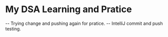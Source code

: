 # My DSA Learning and Pratice

-- Trying change and pushing again for pratice.
-- IntelliJ commit and push testing.